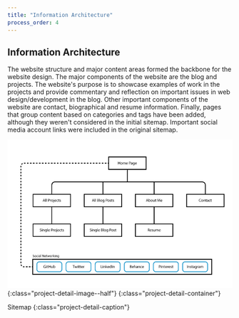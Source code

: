```yaml
---
title: "Information Architecture"
process_order: 4
---
```

## Information Architecture

The website structure and major content areas formed the backbone for the website design. The major components of the website are the blog and projects. The website's purpose is to showcase examples of work in the projects and provide commentary and reflection on important issues in web design/development in the blog. Other important components of the website are contact, biographical and resume information. Finally, pages that group content based on categories and tags have been added, although they weren't considered in the initial sitemap. Important social media account links were included in the original sitemap.

![Project Sitemap](../../assets/img/project/developer-portfolio-sitemap.jpg){:class="project-detail-image--half"}
{:class="project-detail-container"}

Sitemap
{:class="project-detail-caption"}
